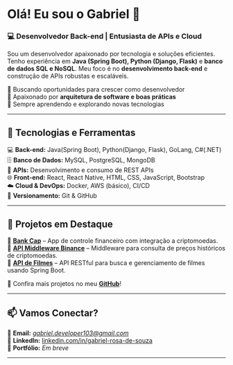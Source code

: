 # **Olá! Eu sou o Gabriel 👋**  

### 💻 **Desenvolvedor Back-end | Entusiasta de APIs e Cloud**  

Sou um desenvolvedor apaixonado por tecnologia e soluções eficientes. Tenho experiência em **Java (Spring Boot), Python (Django, Flask)** e **banco de dados SQL e NoSQL**. Meu foco é no **desenvolvimento back-end** e construção de APIs robustas e escaláveis.  

🔹 Buscando oportunidades para crescer como desenvolvedor  
🔹 Apaixonado por **arquitetura de software e boas práticas**  
🔹 Sempre aprendendo e explorando novas tecnologias  

---

## 🚀 **Tecnologias e Ferramentas**  

💻 **Back-end:** Java(Spring Boot), Python(Django, Flask), GoLang, C#(.NET)  
🗄️ **Banco de Dados:** MySQL, PostgreSQL, MongoDB  
🔗 **APIs:** Desenvolvimento e consumo de REST APIs  
🌐 **Front-end:** React, React Native, HTML, CSS, JavaScript, Bootstrap  
☁️ **Cloud & DevOps:** Docker, AWS (básico), CI/CD  
📌 **Versionamento:** Git & GitHub  

---

## 📌 **Projetos em Destaque**  

🔹 **[Bank Cap](https://github.com/Gabriel-dev001/Bank-Cap)** – App de controle financeiro com integração a criptomoedas.  
🔹 **[API Middleware Binance](https://github.com/Gabriel-dev001/Api-Middleware-Binance)** – Middleware para consulta de preços históricos de criptomoedas.  
🔹 **[API de Filmes](https://github.com/Gabriel-dev001/Api-rest-Filmes)** – API RESTful para busca e gerenciamento de filmes usando Spring Boot.  

📍 Confira mais projetos no meu **[GitHub](https://github.com/Gabriel-dev001?tab=repositories)**!  

---

## 📫 **Vamos Conectar?**  

📧 **Email:** *gabriel.developer103@gmail.com*  
💼 **LinkedIn:** [linkedin.com/in/gabriel-rosa-de-souza](www.linkedin.com/in/gabriel-rosa-de-souza-804838266)  
📂 **Portfólio:** *Em breve*  

---

